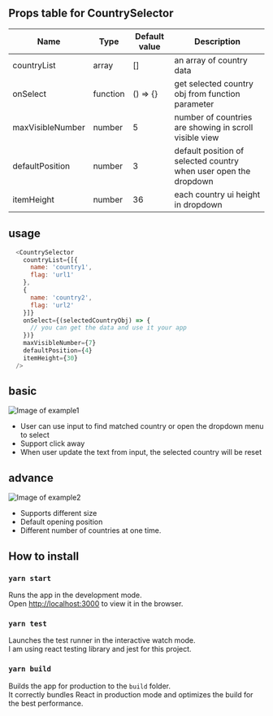 ## Props table for CountrySelector

| Name   |      Type      |  Default value | Description
|----------|---------------|--------------|----------|
| countryList|  array | [] | an array of country data
| onSelect|    function    |  () => {} |  get selected country obj from function parameter
| maxVisibleNumber | number|    5 | number of countries are showing in scroll visible view
| defaultPosition | number|    3 |  default position of selected country when user open the dropdown
| itemHeight | number|    36 |  each country ui height in dropdown


## usage

```javascript
  <CountrySelector
    countryList={[{
      name: 'country1',
      flag: 'url1'
    },
    {
      name: 'country2',
      flag: 'url2'
    }]}
    onSelect={(selectedCountryObj) => {
      // you can get the data and use it your app
    })}
    maxVisibleNumber={7}
    defaultPosition={4}
    itemHeight={30}
  />
```

## basic
![Image of example1](https://i.ibb.co/xDzD8qZ/example1.png)

- User can use input to find matched country or open the dropdown menu to select
- Support click away
- When user update the text from input, the selected country will be reset

## advance

![Image of example2](https://i.ibb.co/SRCCBPq/example2.png)
 - Supports different size
 - Default opening position
 - Different number of countries at one time.

## How to install

### `yarn start`

Runs the app in the development mode.\
Open [http://localhost:3000](http://localhost:3000) to view it in the browser.

### `yarn test`

Launches the test runner in the interactive watch mode.\
I am using react testing library and jest for this project.

### `yarn build`

Builds the app for production to the `build` folder.\
It correctly bundles React in production mode and optimizes the build for the best performance.

